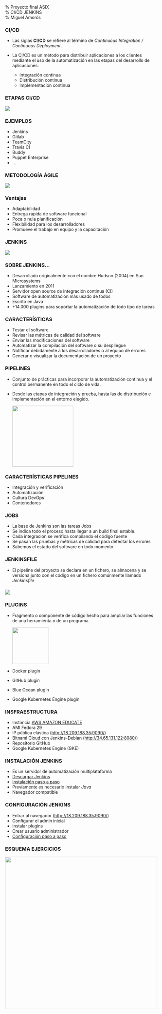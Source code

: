 % Proyecto final ASIX  
% CI/CD JENKINS  
% Miguel Amorós  

### CI/CD

+ Las siglas __CI/CD__ se refiere al término de _Continuous Integration / Continuous Deployment_.

+ La CI/CD es un método para distribuir aplicaciones a los clientes mediante el uso de la automatización en las etapas del desarrollo de aplicaciones:
    + Integración continua
    + Distribución continua
    + Implementación continua

### ETAPAS CI/CD

![](capturas/ci-cd.png)

### EJEMPLOS
+ Jenkins
+ Gitlab  
+ TeamCity  
+ Travis CI
+ Buddy  
+ Puppet Enterprise  
+ ...

### METODOLOGÍA ÁGILE

![](capturas/agile.jpg)

### Ventajas

+ Adaptabilidad
+ Entrega rápida de software funcional
+ Poca o nula planificación
+ Flexibilidad para los desarrolladores
+ Promueve el trabajo en equipo y la capacitación

### JENKINS

![](capturas/logo_jenkins.png)

### SOBRE JENKINS...

+ Desarrollado originalmente con el nombre Hudson (2004) en Sun Microsystems
+ Lanzamiento en 2011
+ Servidor open source de integración continua (CI)
+ Software de automatización más usado de todos
+ Escrito en Java
+ +14.000 plugins para soportar la automatización de todo tipo de tareas


### CARACTERÍSTICAS

+ Testar el software.
+ Revisar las métricas de calidad del software
+ Enviar las modificaciones del software
+ Automatizar la compilación del software o su despliegue
+ Notificar debidamente a los desarrolladores o al equipo de errores
+ Generar o visualizar la documentación de un proyecto

### PIPELINES

+ Conjunto de prácticas para incorporar la automatización continua y el control permanente en todo el ciclo de vida.
+ Desde las etapas de integración y prueba, hasta las de distribución e implementación en el entorno elegido.  

  <img src="capturas/pipelines.png" height="200">

### CARACTERÍSTICAS PIPELINES

+ Integración y verificación
+ Automatización
+ Cultura DevOps
+ Contenedores

### JOBS

+ La base de Jenkins son las tareas Jobs
+ Se indica todo el proceso hasta llegar a un build final estable.  
+ Cada integración se verifica compilando el código fuente
+ Se pasan las pruebas y métricas de calidad para detectar los errores
+ Sabemos el estado del software en todo momento

### JENKINSFILE

+ El pipeline del proyecto se declara en un fichero, se almacena y se versiona junto con el código en un fichero comúnmente llamado _Jenkinsfile_

###

![](capturas/jenkinsfile.png)

### PLUGINS

+ Fragmento o componente de código hecho para ampliar las funciones de una herramienta o de un programa.  

  <img src="capturas/plugins.jpg" height="120">  


+ Docker plugin
+ GitHub plugin
+ Blue Ocean plugin
+ Google Kubernetes Engine plugin

### INSFRAESTRUCTURA

+ Instancia [AWS AMAZON EDUCATE](https://github.com/isx46410800/M14_Jenkins/blob/master/aws_amazon.md)
+ AMI Fedora 29
+ IP pública elástica (http://18.209.188.35:9090/)
+ Bitnami Cloud con Jenkins-Debian (http://34.65.131.122:8080/)
+ Repositorio GitHub
+ Google Kubernetes Engine (GKE)

### INSTALACIÓN JENKINS

+ Es un servidor de automatización multiplataforma
+ [Descargar Jenkins](https://jenkins.io/download/)
+ [Instalación paso a paso](https://github.com/isx46410800/M14_Jenkins/blob/master/instalacion.md)
+ Previamente es necesario instalar _Java_
+ Navegador compatible

### CONFIGURACIÓN JENKINS

+ Entrar al navegador (http://18.209.188.35:9090/)
+ Configurar el admin inicial
+ Instalar plugins
+ Crear usuario administrador
+ [Configuración paso a paso](https://github.com/isx46410800/M14_Jenkins/blob/master/configuracion.md)

### ESQUEMA EJERCICIOS

<img src="capturas/esquema.png" height="500">
